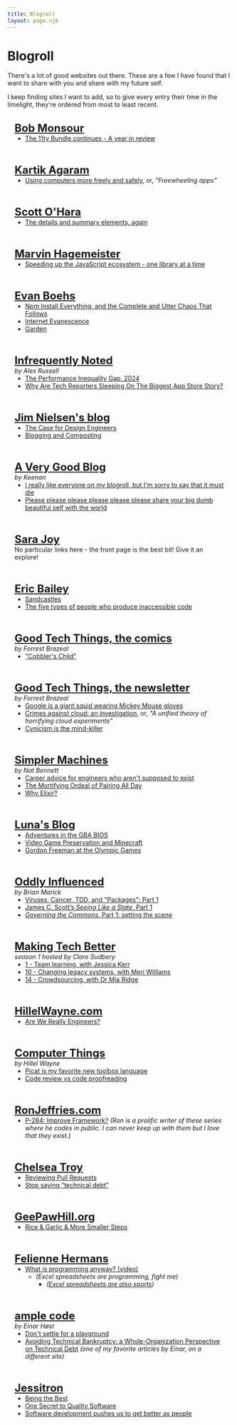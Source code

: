 ```yaml
---
title: Blogroll
layout: page.njk
---
```


# Blogroll

There's a lot of good websites out there. These are a few I have found that I want to share with you and share with my future self.

I keep finding sites I want to add, so to give every entry their time in the limelight, they're ordered from most to least recent.

<style>
  h2 {
    font-size: 1.5rem;
  }

  section {
    background-color: var(--foreground-color);
    border: 0.25rem solid var(--border-color);
    border-radius: 1rem;
    box-shadow: 0 0 10px var(--border-color);
    padding: 1rem;
  }

  section + section {
    margin-block-start: 1rem;
  }

  section * {
    margin: 0;
  }
</style>

<!-- May 2024 -->

<section>

## [Bob Monsour](https://www.bobmonsour.com/)

- [The 11ty Bundle continues - A year in review](https://www.bobmonsour.com/posts/the-11ty-bundle-continues/)

</section>

<section>

## [Kartik Agaram](https://akkartik.name/)

- [Using computers more freely and safely](https://akkartik.name/freewheeling/), or, _"Freewheeling apps"_

</section>

<section>

## [Scott O'Hara](https://www.scottohara.me/)

- [The details and summary elements, again](https://www.scottohara.me/blog/2022/09/12/details-summary.html)

</section>

<section>

## [Marvin Hagemeister](https://marvinh.dev/)

- [Speeding up the JavaScript ecosystem - one library at a time](https://marvinh.dev/blog/speeding-up-javascript-ecosystem/)

</section>

<!-- March 2024 -->

<section>

## [Evan Boehs](https://boehs.org/)

- [Npm Install Everything, and the Complete and Utter Chaos That Follows](https://boehs.org/node/npm-everything)
- [Internet Evanescence](https://boehs.org/node/internet-evanescence)
- [Garden](https://boehs.org/in/garden)

</section>

<section>

## [Infrequently Noted](https://infrequently.org/)

_by Alex Russell_

- [The Performance Inequality Gap, 2024](https://infrequently.org/2024/01/performance-inequality-gap-2024/)
- [Why Are Tech Reporters Sleeping On The Biggest App Store Story?](https://infrequently.org/2024/01/the-web-is-the-app-store/)

</section>

<!-- February 2024 -->

<section>

## [Jim Nielsen's blog](https://blog.jim-nielsen.com/)

- [The Case for Design Engineers](https://blog.jim-nielsen.com/2022/the-case-for-design-engineers/)
- [Blogging and Composting](https://blog.jim-nielsen.com/2023/blogging-and-compositing/)

</section>

<section>

## [A Very Good Blog](https://gkeenan.co/avgb/)

_by Keenan_

- [I really like everyone on my blogroll, but I'm sorry to say that it must die](https://gkeenan.co/avgb/i-really-like-everyone-on-my-blogroll-but-im-sorry-to-say-that-it-must-die/)
- [Please please please please please please share your big dumb beautiful self with the world](https://gkeenan.co/avgb/please-please-please-please-please-please-share-your-big-dumb-beautiful-self-with-the-world)

</section>

<section>

## [Sara Joy](https://sarajoy.dev/)

No particular links here - the front page is the best bit! Give it an explore!

</section>

<section>

## [Eric Bailey](https://ericwbailey.website/)

- [Sandcastles](https://ericwbailey.website/published/sandcastles/)
- [The five types of people who produce inaccessible code](https://ericwbailey.website/published/the-five-types-of-people-who-produce-inaccessible-code/)

</section>

<section>

## [Good Tech Things, the comics](https://www.goodtechthings.com/)

_by Forrest Brazeal_

- ["Cobbler's Child"](https://www.goodtechthings.com/cobblers-child/)

</section>

<section>

## [Good Tech Things, the newsletter](https://newsletter.goodtechthings.com/)

_by Forrest Brazeal_

- [Google is a giant squid wearing Mickey Mouse gloves](https://newsletter.goodtechthings.com/p/google-is-a-giant-squid-wearing-mickey)
- [Crimes against cloud: an investigation](https://newsletter.goodtechthings.com/p/crimes-against-cloud-an-investigation), or, _"A unified theory of horrifying cloud experiments"_
- [Cynicism is the mind-killer](https://newsletter.goodtechthings.com/p/cynicism-is-the-mind-killer)

</section>

<section>

## [Simpler Machines](https://www.simplermachines.com/)

_by Nat Bennett_

- [Career advice for engineers who aren't supposed to exist](https://www.simplermachines.com/career-advice-for-engineers-who-arent-supposed-to-exist/)
- [The Mortifying Ordeal of Pairing All Day](https://www.simplermachines.com/the-mortifying-ordeal-of-pairing-all-day/)
- [Why Elixir?](https://www.simplermachines.com/why-elixir/)

</section>

<section>

## [Luna's Blog](https://moonbase.lgbt/blog/)

- [Adventures in the GBA BIOS](https://moonbase.lgbt/blog/adventures-in-the-gba-bios/)
- [Video Game Preservation and Minecraft](https://moonbase.lgbt/blog/minecraft-data-hoarding/)
- [Gordon Freeman at the Olympic Games](https://moonbase.lgbt/blog/100m-accelerated-backhopping/)

</section>

<section>

## [Oddly Influenced](https://podcast.oddly-influenced.dev/)

_by Brian Marick_

- [Viruses, Cancer, TDD, and "Packages": Part 1](https://podcast.oddly-influenced.dev/episodes/viruses-cancer-tdd-and-packages-part-1)
- [James C. Scott’s _Seeing Like a State_, Part 1](https://podcast.oddly-influenced.dev/episodes/james-c-scott-s-seeing-like-a-state-part-one)
- [_Governing the Commons_, Part 1: setting the scene](https://podcast.oddly-influenced.dev/episodes/governing-the-commons-part-1-setting-the-scene)

</section>

<section>

## [Making Tech Better](https://www.madetech.com/podcast/)

_season 1 hosted by Clare Sudbery_

- [1 - Team learning, with Jessica Kerr](https://www.madetech.com/podcast/episode-1-jessica-kerr/)
- [10 - Changing legacy systems, with Meri Williams](https://www.madetech.com/podcast/episode-10-meri-williams/)
- [14 - Crowdsourcing, with Dr Mia Ridge](https://www.madetech.com/podcast/episode-14-mia-ridge-2/)

</section>

<section>

## [HillelWayne.com](https://www.hillelwayne.com/)

- [Are We Really Engineers?](https://www.hillelwayne.com/post/are-we-really-engineers/)

</section>

<section>

## [Computer Things](https://buttondown.email/hillelwayne/archive/)

_by Hillel Wayne_

- [Picat is my favorite new toolbox language](https://buttondown.email/hillelwayne/archive/picat-is-my-favorite-new-toolbox-language/)
- [Code review vs code proofreading](https://buttondown.email/hillelwayne/archive/code-review-vs-code-proofreading/)

</section>

<section>

## [RonJeffries.com](https://ronjeffries.com/)

- [P-284: Improve Framework?](https://ronjeffries.com/articles/-y023/python/-9x280/284/) _(Ron is a prolific writer of these series where he codes in public. I can never keep up with them but I love that they exist.)_

</section>

<section>

## [Chelsea Troy](https://chelseatroy.com/)

- [Reviewing Pull Requests](https://chelseatroy.com/2019/12/18/reviewing-pull-requests/)
- [Stop saying “technical debt”](https://stackoverflow.blog/2023/12/27/stop-saying-technical-debt/)

</section>

<section>

## [GeePawHill.org](https://www.geepawhill.org/)

- [Rice & Garlic & More Smaller Steps](https://www.geepawhill.org/2021/04/07/rice-garlic-more-smaller-steps/)

</section>

<section>

## [Felienne Hermans](https://www.felienne.com/)

- [What is programming anyway? (video)](https://vimeo.com/210570493)
  - _(Excel spreadsheets are programming, fight me)_
    - _([Excel spreadsheets are also sports](https://www.youtube.com/watch?v=N2QC6VQXo8U))_

</section>

<section>

## [ample code](https://einarwh.wordpress.com/)

_by Einar Høst_

- [Don't settle for a playground](https://einarwh.wordpress.com/2023/03/29/dont-settle-for-a-playground/)
- [Avoiding Technical Bankruptcy: a Whole-Organization Perspective on Technical Debt](https://www.infoq.com/articles/avoiding-technical-bankruptcy/) _(one of my favorite articles by Einar, on a different site)_

</section>

<section>

## [Jessitron](https://jessitron.com/)

- [Being the Best](https://jessitron.com/2024/01/23/being-the-best/)
- [One Secret to Quality Software](https://jessitron.com/2020/05/08/one-secret-to-quality-software/)
- [Software development pushes us to get better as people](https://jessitron.com/2021/11/28/software-development-pushes-us-to-get-better-as-people/)

</section>
